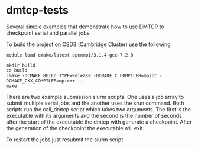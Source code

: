 # dmtcp-tests

Several simple examples that demonstrate how to use DMTCP to checkpoint serial and parallel jobs. 

To build the project on CSD3 (Cambridge Cluster) use the following
    
    module load cmake/latest openmpi/3.1.4-gcc-7.2.0
    
    mkdir build
    cd build
    cmake -DCMAKE_BUILD_TYPE=Release -DCMAKE_C_COMPILER=mpicc -DCMAKE_CXX_COMPILER=mpic++ ..
    make

There are two example submission slurm scripts. One uses a job array to submit multiple serial jobs and the another uses the srun command. Both scripts run the call_dmtcp script which takes two arguments. The first is the executable with its arguments and the second is the number of seconds after the start of the executable the dmtcp with generate a checkpoint. After the generation of the checkpoint the executable will exit.

To restart the jobs just resubmit the slurm script.
